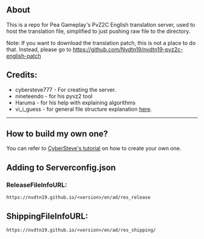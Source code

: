 ## About
This is a repo for Pea Gameplay's PvZ2C English translation server, used to host the translation file, simplified to just pushing raw file to the directory.

Note: If you want to download the translation patch, this is not a place to do that. Instead, please go to https://github.com/Nvdtn19/nvdtn19-pvz2c-english-patch

## Credits:
 - cybersteve777 - For creating the server.
 - nineteendo - for his pyvz2 tool
 - Haruma - for his help with explaining algorithms 
 - vi_i_guess - for general file structure explanation [here](https://github.com/viiguess/Lawnstrings-Server).


---
## How to build my own one?
You can refer to [CyberSteve's tutorial](https://github.com/CyberSteve777/cybersteve777.github.io) on how to create your own one.

## Adding to Serverconfig.json
### ReleaseFileInfoURL:  
```
https://nvdtn19.github.io/<version>/en/ad/res_release
```
## ShippingFileInfoURL:
```
https://nvdtn19.github.io/<version>/en/ad/res_shipping/
```

